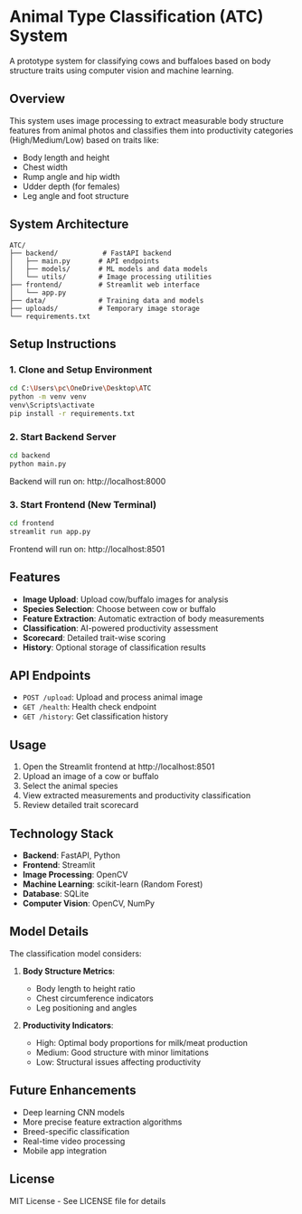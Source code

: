 # Animal Type Classification (ATC) System

A prototype system for classifying cows and buffaloes based on body structure traits using computer vision and machine learning.

## Overview

This system uses image processing to extract measurable body structure features from animal photos and classifies them into productivity categories (High/Medium/Low) based on traits like:

- Body length and height
- Chest width 
- Rump angle and hip width
- Udder depth (for females)
- Leg angle and foot structure

## System Architecture

```
ATC/
├── backend/           # FastAPI backend
│   ├── main.py       # API endpoints
│   ├── models/       # ML models and data models
│   └── utils/        # Image processing utilities
├── frontend/         # Streamlit web interface
│   └── app.py
├── data/             # Training data and models
├── uploads/          # Temporary image storage
└── requirements.txt
```

## Setup Instructions

### 1. Clone and Setup Environment

```bash
cd C:\Users\pc\OneDrive\Desktop\ATC
python -m venv venv
venv\Scripts\activate
pip install -r requirements.txt
```

### 2. Start Backend Server

```bash
cd backend
python main.py
```

Backend will run on: http://localhost:8000

### 3. Start Frontend (New Terminal)

```bash
cd frontend
streamlit run app.py
```

Frontend will run on: http://localhost:8501

## Features

- **Image Upload**: Upload cow/buffalo images for analysis
- **Species Selection**: Choose between cow or buffalo
- **Feature Extraction**: Automatic extraction of body measurements
- **Classification**: AI-powered productivity assessment
- **Scorecard**: Detailed trait-wise scoring
- **History**: Optional storage of classification results

## API Endpoints

- `POST /upload`: Upload and process animal image
- `GET /health`: Health check endpoint
- `GET /history`: Get classification history

## Usage

1. Open the Streamlit frontend at http://localhost:8501
2. Upload an image of a cow or buffalo
3. Select the animal species
4. View extracted measurements and productivity classification
5. Review detailed trait scorecard

## Technology Stack

- **Backend**: FastAPI, Python
- **Frontend**: Streamlit
- **Image Processing**: OpenCV
- **Machine Learning**: scikit-learn (Random Forest)
- **Database**: SQLite
- **Computer Vision**: OpenCV, NumPy

## Model Details

The classification model considers:

1. **Body Structure Metrics**:
   - Body length to height ratio
   - Chest circumference indicators
   - Leg positioning and angles

2. **Productivity Indicators**:
   - High: Optimal body proportions for milk/meat production
   - Medium: Good structure with minor limitations
   - Low: Structural issues affecting productivity

## Future Enhancements

- Deep learning CNN models
- More precise feature extraction algorithms
- Breed-specific classification
- Real-time video processing
- Mobile app integration

## License

MIT License - See LICENSE file for details
